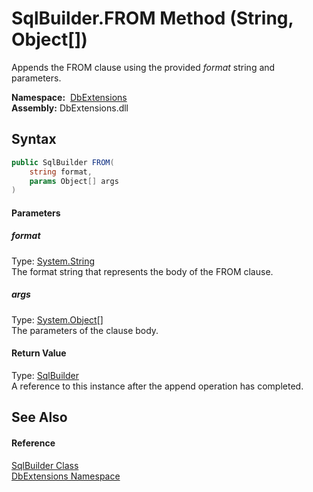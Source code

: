 SqlBuilder.FROM Method (String, Object[])
=========================================
Appends the FROM clause using the provided *format* string and parameters.

  **Namespace:**  [DbExtensions][1]  
  **Assembly:** DbExtensions.dll

Syntax
------

```csharp
public SqlBuilder FROM(
	string format,
	params Object[] args
)
```

#### Parameters

##### *format*
Type: [System.String][2]  
The format string that represents the body of the FROM clause.

##### *args*
Type: [System.Object][3][]  
The parameters of the clause body.

#### Return Value
Type: [SqlBuilder][4]  
A reference to this instance after the append operation has completed.

See Also
--------

#### Reference
[SqlBuilder Class][4]  
[DbExtensions Namespace][1]  

[1]: ../README.md
[2]: https://docs.microsoft.com/dotnet/api/system.string
[3]: https://docs.microsoft.com/dotnet/api/system.object
[4]: README.md